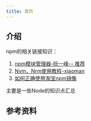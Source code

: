 ```yaml
---
title: 首页
---
```

## 介绍
npm的相关链接知识：
1. [npm模块管理器-阮一峰-- 推荐](https://javascript.ruanyifeng.com/nodejs/npm.html)
2. [Nvm，Nrm使用教程-xiaoman](https://xiaoman.blog.csdn.net/article/details/125027972)
3. [如何正确使用淘宝npm镜像](https://developer.aliyun.com/article/912817)


主要是一些Node的知识点汇总

## 参考资料